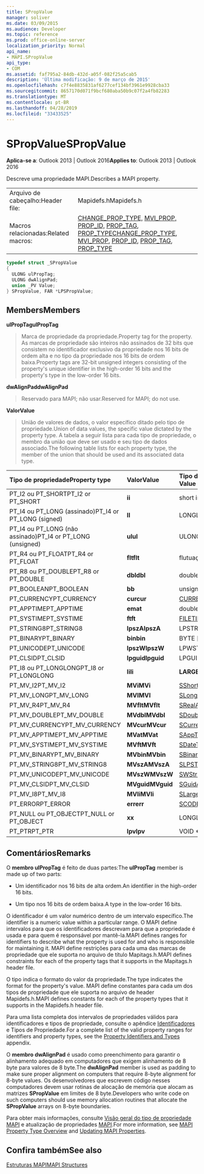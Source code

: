 ```yaml
---
title: SPropValue
manager: soliver
ms.date: 03/09/2015
ms.audience: Developer
ms.topic: reference
ms.prod: office-online-server
localization_priority: Normal
api_name:
- MAPI.SPropValue
api_type:
- COM
ms.assetid: faf795a2-84db-432d-a05f-082f25a5cab5
description: 'Última modificação: 9 de março de 2015'
ms.openlocfilehash: c7f4e8835831af6277cef134bf3961e9928cba33
ms.sourcegitcommit: 8657170d071f9bcf680aba50b9c07f2a4fb82283
ms.translationtype: MT
ms.contentlocale: pt-BR
ms.lasthandoff: 04/28/2019
ms.locfileid: "33433525"
---
```

# <a name="spropvalue"></a><span data-ttu-id="756ee-103">SPropValue</span><span class="sxs-lookup"><span data-stu-id="756ee-103">SPropValue</span></span>

  
  
<span data-ttu-id="756ee-104">**Aplica-se a**: Outlook 2013 | Outlook 2016</span><span class="sxs-lookup"><span data-stu-id="756ee-104">**Applies to**: Outlook 2013 | Outlook 2016</span></span> 
  
<span data-ttu-id="756ee-105">Descreve uma propriedade MAPI.</span><span class="sxs-lookup"><span data-stu-id="756ee-105">Describes a MAPI property.</span></span>
  
|||
|:-----|:-----|
|<span data-ttu-id="756ee-106">Arquivo de cabeçalho:</span><span class="sxs-lookup"><span data-stu-id="756ee-106">Header file:</span></span>  <br/> |<span data-ttu-id="756ee-107">Mapidefs.h</span><span class="sxs-lookup"><span data-stu-id="756ee-107">Mapidefs.h</span></span>  <br/> |
|<span data-ttu-id="756ee-108">Macros relacionadas:</span><span class="sxs-lookup"><span data-stu-id="756ee-108">Related macros:</span></span>  <br/> |<span data-ttu-id="756ee-109">[CHANGE_PROP_TYPE,](change_prop_type.md) [MVI_PROP,](mvi_prop.md) [PROP_ID,](prop_id.md) [PROP_TAG](prop_tag.md), [PROP_TYPE](prop_type.md)</span><span class="sxs-lookup"><span data-stu-id="756ee-109">[CHANGE_PROP_TYPE](change_prop_type.md), [MVI_PROP](mvi_prop.md), [PROP_ID](prop_id.md), [PROP_TAG](prop_tag.md), [PROP_TYPE](prop_type.md)</span></span> <br/> |
   
```cpp
typedef struct _SPropValue
{
  ULONG ulPropTag;
  ULONG dwAlignPad;
  union _PV Value;
} SPropValue, FAR *LPSPropValue;

```

## <a name="members"></a><span data-ttu-id="756ee-110">Members</span><span class="sxs-lookup"><span data-stu-id="756ee-110">Members</span></span>

 <span data-ttu-id="756ee-111">**ulPropTag**</span><span class="sxs-lookup"><span data-stu-id="756ee-111">**ulPropTag**</span></span>
  
> <span data-ttu-id="756ee-112">Marca de propriedade da propriedade.</span><span class="sxs-lookup"><span data-stu-id="756ee-112">Property tag for the property.</span></span> <span data-ttu-id="756ee-113">As marcas de propriedade são inteiros não assinados de 32 bits que consistem no identificador exclusivo da propriedade nos 16 bits de ordem alta e no tipo da propriedade nos 16 bits de ordem baixa.</span><span class="sxs-lookup"><span data-stu-id="756ee-113">Property tags are 32-bit unsigned integers consisting of the property's unique identifier in the high-order 16 bits and the property's type in the low-order 16 bits.</span></span>
    
 <span data-ttu-id="756ee-114">**dwAlignPad**</span><span class="sxs-lookup"><span data-stu-id="756ee-114">**dwAlignPad**</span></span>
  
> <span data-ttu-id="756ee-115">Reservado para MAPI; não usar.</span><span class="sxs-lookup"><span data-stu-id="756ee-115">Reserved for MAPI; do not use.</span></span> 
    
 <span data-ttu-id="756ee-116">**Valor**</span><span class="sxs-lookup"><span data-stu-id="756ee-116">**Value**</span></span>
  
> <span data-ttu-id="756ee-117">União de valores de dados, o valor específico ditado pelo tipo de propriedade.</span><span class="sxs-lookup"><span data-stu-id="756ee-117">Union of data values, the specific value dictated by the property type.</span></span> <span data-ttu-id="756ee-118">A tabela a seguir lista para cada tipo de propriedade, o membro da união que deve ser usado e seu tipo de dados associado.</span><span class="sxs-lookup"><span data-stu-id="756ee-118">The following table lists for each property type, the member of the union that should be used and its associated data type.</span></span>
    
|<span data-ttu-id="756ee-119">**Tipo de propriedade**</span><span class="sxs-lookup"><span data-stu-id="756ee-119">**Property type**</span></span>|<span data-ttu-id="756ee-120">**Valor**</span><span class="sxs-lookup"><span data-stu-id="756ee-120">**Value**</span></span>|<span data-ttu-id="756ee-121">**Tipo de dados de Valor**</span><span class="sxs-lookup"><span data-stu-id="756ee-121">**Data type of Value**</span></span>|
|:-----|:-----|:-----|
|<span data-ttu-id="756ee-122">PT_I2 ou PT_SHORT</span><span class="sxs-lookup"><span data-stu-id="756ee-122">PT_I2 or PT_SHORT</span></span>  <br/> |<span data-ttu-id="756ee-123">**i**</span><span class="sxs-lookup"><span data-stu-id="756ee-123">**i**</span></span> <br/> |<span data-ttu-id="756ee-124">short int</span><span class="sxs-lookup"><span data-stu-id="756ee-124">short int</span></span>  <br/> |
|<span data-ttu-id="756ee-125">PT_I4 ou PT_LONG (assinado)</span><span class="sxs-lookup"><span data-stu-id="756ee-125">PT_I4 or PT_LONG (signed)</span></span>  <br/> |<span data-ttu-id="756ee-126">**l**</span><span class="sxs-lookup"><span data-stu-id="756ee-126">**l**</span></span> <br/> |<span data-ttu-id="756ee-127">LONG</span><span class="sxs-lookup"><span data-stu-id="756ee-127">LONG</span></span>  <br/> |
|<span data-ttu-id="756ee-128">PT_I4 ou PT_LONG (não assinado)</span><span class="sxs-lookup"><span data-stu-id="756ee-128">PT_I4 or PT_LONG (unsigned)</span></span>  <br/> |<span data-ttu-id="756ee-129">**ul**</span><span class="sxs-lookup"><span data-stu-id="756ee-129">**ul**</span></span> <br/> |<span data-ttu-id="756ee-130">ULONG</span><span class="sxs-lookup"><span data-stu-id="756ee-130">ULONG</span></span>  <br/> |
|<span data-ttu-id="756ee-131">PT_R4 ou PT_FLOAT</span><span class="sxs-lookup"><span data-stu-id="756ee-131">PT_R4 or PT_FLOAT</span></span>  <br/> |<span data-ttu-id="756ee-132">**flt**</span><span class="sxs-lookup"><span data-stu-id="756ee-132">**flt**</span></span> <br/> |<span data-ttu-id="756ee-133">flutuação</span><span class="sxs-lookup"><span data-stu-id="756ee-133">float</span></span>  <br/> |
|<span data-ttu-id="756ee-134">PT_R8 ou PT_DOUBLE</span><span class="sxs-lookup"><span data-stu-id="756ee-134">PT_R8 or PT_DOUBLE</span></span>  <br/> |<span data-ttu-id="756ee-135">**dbl**</span><span class="sxs-lookup"><span data-stu-id="756ee-135">**dbl**</span></span> <br/> |<span data-ttu-id="756ee-136">double</span><span class="sxs-lookup"><span data-stu-id="756ee-136">double</span></span>  <br/> |
|<span data-ttu-id="756ee-137">PT_BOOLEAN</span><span class="sxs-lookup"><span data-stu-id="756ee-137">PT_BOOLEAN</span></span>  <br/> |<span data-ttu-id="756ee-138">**b**</span><span class="sxs-lookup"><span data-stu-id="756ee-138">**b**</span></span> <br/> |<span data-ttu-id="756ee-139">unsigned short int</span><span class="sxs-lookup"><span data-stu-id="756ee-139">unsigned short int</span></span>  <br/> |
|<span data-ttu-id="756ee-140">PT_CURRENCY</span><span class="sxs-lookup"><span data-stu-id="756ee-140">PT_CURRENCY</span></span>  <br/> |<span data-ttu-id="756ee-141">**cur**</span><span class="sxs-lookup"><span data-stu-id="756ee-141">**cur**</span></span> <br/> |[<span data-ttu-id="756ee-142">CURRENCY</span><span class="sxs-lookup"><span data-stu-id="756ee-142">CURRENCY</span></span>](currency.md) <br/> |
|<span data-ttu-id="756ee-143">PT_APPTIME</span><span class="sxs-lookup"><span data-stu-id="756ee-143">PT_APPTIME</span></span>  <br/> |<span data-ttu-id="756ee-144">**em**</span><span class="sxs-lookup"><span data-stu-id="756ee-144">**at**</span></span> <br/> |<span data-ttu-id="756ee-145">double</span><span class="sxs-lookup"><span data-stu-id="756ee-145">double</span></span>  <br/> |
|<span data-ttu-id="756ee-146">PT_SYSTIME</span><span class="sxs-lookup"><span data-stu-id="756ee-146">PT_SYSTIME</span></span>  <br/> |<span data-ttu-id="756ee-147">**ft**</span><span class="sxs-lookup"><span data-stu-id="756ee-147">**ft**</span></span> <br/> |[<span data-ttu-id="756ee-148">FILETIME</span><span class="sxs-lookup"><span data-stu-id="756ee-148">FILETIME</span></span>](filetime.md) <br/> |
|<span data-ttu-id="756ee-149">PT_STRING8</span><span class="sxs-lookup"><span data-stu-id="756ee-149">PT_STRING8</span></span>  <br/> |<span data-ttu-id="756ee-150">**lpszA**</span><span class="sxs-lookup"><span data-stu-id="756ee-150">**lpszA**</span></span> <br/> |<span data-ttu-id="756ee-151">LPSTR</span><span class="sxs-lookup"><span data-stu-id="756ee-151">LPSTR</span></span>  <br/> |
|<span data-ttu-id="756ee-152">PT_BINARY</span><span class="sxs-lookup"><span data-stu-id="756ee-152">PT_BINARY</span></span>  <br/> |<span data-ttu-id="756ee-153">**bin**</span><span class="sxs-lookup"><span data-stu-id="756ee-153">**bin**</span></span> <br/> |<span data-ttu-id="756ee-154">BYTE [matriz]</span><span class="sxs-lookup"><span data-stu-id="756ee-154">BYTE [array]</span></span>  <br/> |
|<span data-ttu-id="756ee-155">PT_UNICODE</span><span class="sxs-lookup"><span data-stu-id="756ee-155">PT_UNICODE</span></span>  <br/> |<span data-ttu-id="756ee-156">**lpszW**</span><span class="sxs-lookup"><span data-stu-id="756ee-156">**lpszW**</span></span> <br/> |<span data-ttu-id="756ee-157">LPWSTR</span><span class="sxs-lookup"><span data-stu-id="756ee-157">LPWSTR</span></span>  <br/> |
|<span data-ttu-id="756ee-158">PT_CLSID</span><span class="sxs-lookup"><span data-stu-id="756ee-158">PT_CLSID</span></span>  <br/> |<span data-ttu-id="756ee-159">**lpguid**</span><span class="sxs-lookup"><span data-stu-id="756ee-159">**lpguid**</span></span> <br/> |<span data-ttu-id="756ee-160">LPGUID</span><span class="sxs-lookup"><span data-stu-id="756ee-160">LPGUID</span></span>  <br/> |
|<span data-ttu-id="756ee-161">PT_I8 ou PT_LONGLONG</span><span class="sxs-lookup"><span data-stu-id="756ee-161">PT_I8 or PT_LONGLONG</span></span>  <br/> |<span data-ttu-id="756ee-162">**li**</span><span class="sxs-lookup"><span data-stu-id="756ee-162">**li**</span></span> <br/> |<span data-ttu-id="756ee-163">**LARGE_INTEGER**</span><span class="sxs-lookup"><span data-stu-id="756ee-163">**LARGE_INTEGER**</span></span> <br/> |
|<span data-ttu-id="756ee-164">PT_MV_I2</span><span class="sxs-lookup"><span data-stu-id="756ee-164">PT_MV_I2</span></span>  <br/> |<span data-ttu-id="756ee-165">**MVi**</span><span class="sxs-lookup"><span data-stu-id="756ee-165">**MVi**</span></span> <br/> |[<span data-ttu-id="756ee-166">SShortArray</span><span class="sxs-lookup"><span data-stu-id="756ee-166">SShortArray</span></span>](sshortarray.md) <br/> |
|<span data-ttu-id="756ee-167">PT_MV_LONG</span><span class="sxs-lookup"><span data-stu-id="756ee-167">PT_MV_LONG</span></span>  <br/> |<span data-ttu-id="756ee-168">**MVI**</span><span class="sxs-lookup"><span data-stu-id="756ee-168">**MVI**</span></span> <br/> |[<span data-ttu-id="756ee-169">SLongArray</span><span class="sxs-lookup"><span data-stu-id="756ee-169">SLongArray</span></span>](slongarray.md) <br/> |
|<span data-ttu-id="756ee-170">PT_MV_R4</span><span class="sxs-lookup"><span data-stu-id="756ee-170">PT_MV_R4</span></span>  <br/> |<span data-ttu-id="756ee-171">**MVflt**</span><span class="sxs-lookup"><span data-stu-id="756ee-171">**MVflt**</span></span> <br/> |[<span data-ttu-id="756ee-172">SRealArray</span><span class="sxs-lookup"><span data-stu-id="756ee-172">SRealArray</span></span>](srealarray.md) <br/> |
|<span data-ttu-id="756ee-173">PT_MV_DOUBLE</span><span class="sxs-lookup"><span data-stu-id="756ee-173">PT_MV_DOUBLE</span></span>  <br/> |<span data-ttu-id="756ee-174">**MVdbl**</span><span class="sxs-lookup"><span data-stu-id="756ee-174">**MVdbl**</span></span> <br/> |[<span data-ttu-id="756ee-175">SDoubleArray</span><span class="sxs-lookup"><span data-stu-id="756ee-175">SDoubleArray</span></span>](sdoublearray.md) <br/> |
|<span data-ttu-id="756ee-176">PT_MV_CURRENCY</span><span class="sxs-lookup"><span data-stu-id="756ee-176">PT_MV_CURRENCY</span></span>  <br/> |<span data-ttu-id="756ee-177">**MVcur**</span><span class="sxs-lookup"><span data-stu-id="756ee-177">**MVcur**</span></span> <br/> |[<span data-ttu-id="756ee-178">SCurrencyArray</span><span class="sxs-lookup"><span data-stu-id="756ee-178">SCurrencyArray</span></span>](scurrencyarray.md) <br/> |
|<span data-ttu-id="756ee-179">PT_MV_APPTIME</span><span class="sxs-lookup"><span data-stu-id="756ee-179">PT_MV_APPTIME</span></span>  <br/> |<span data-ttu-id="756ee-180">**MVat**</span><span class="sxs-lookup"><span data-stu-id="756ee-180">**MVat**</span></span> <br/> |[<span data-ttu-id="756ee-181">SAppTimeArray</span><span class="sxs-lookup"><span data-stu-id="756ee-181">SAppTimeArray</span></span>](sapptimearray.md) <br/> |
|<span data-ttu-id="756ee-182">PT_MV_SYSTIME</span><span class="sxs-lookup"><span data-stu-id="756ee-182">PT_MV_SYSTIME</span></span>  <br/> |<span data-ttu-id="756ee-183">**MVft**</span><span class="sxs-lookup"><span data-stu-id="756ee-183">**MVft**</span></span> <br/> |[<span data-ttu-id="756ee-184">SDateTimeArray</span><span class="sxs-lookup"><span data-stu-id="756ee-184">SDateTimeArray</span></span>](sdatetimearray.md) <br/> |
|<span data-ttu-id="756ee-185">PT_MV_BINARY</span><span class="sxs-lookup"><span data-stu-id="756ee-185">PT_MV_BINARY</span></span>  <br/> |<span data-ttu-id="756ee-186">**MVbin**</span><span class="sxs-lookup"><span data-stu-id="756ee-186">**MVbin**</span></span> <br/> |[<span data-ttu-id="756ee-187">SBinaryArray</span><span class="sxs-lookup"><span data-stu-id="756ee-187">SBinaryArray</span></span>](sbinaryarray.md) <br/> |
|<span data-ttu-id="756ee-188">PT_MV_STRING8</span><span class="sxs-lookup"><span data-stu-id="756ee-188">PT_MV_STRING8</span></span>  <br/> |<span data-ttu-id="756ee-189">**MVszA**</span><span class="sxs-lookup"><span data-stu-id="756ee-189">**MVszA**</span></span> <br/> |[<span data-ttu-id="756ee-190">SLPSTRArray</span><span class="sxs-lookup"><span data-stu-id="756ee-190">SLPSTRArray</span></span>](slpstrarray.md) <br/> |
|<span data-ttu-id="756ee-191">PT_MV_UNICODE</span><span class="sxs-lookup"><span data-stu-id="756ee-191">PT_MV_UNICODE</span></span>  <br/> |<span data-ttu-id="756ee-192">**MVszW**</span><span class="sxs-lookup"><span data-stu-id="756ee-192">**MVszW**</span></span> <br/> |[<span data-ttu-id="756ee-193">SWStringArray</span><span class="sxs-lookup"><span data-stu-id="756ee-193">SWStringArray</span></span>](swstringarray.md) <br/> |
|<span data-ttu-id="756ee-194">PT_MV_CLSID</span><span class="sxs-lookup"><span data-stu-id="756ee-194">PT_MV_CLSID</span></span>  <br/> |<span data-ttu-id="756ee-195">**MVguid**</span><span class="sxs-lookup"><span data-stu-id="756ee-195">**MVguid**</span></span> <br/> |[<span data-ttu-id="756ee-196">SGuidArray</span><span class="sxs-lookup"><span data-stu-id="756ee-196">SGuidArray</span></span>](sguidarray.md) <br/> |
|<span data-ttu-id="756ee-197">PT_MV_I8</span><span class="sxs-lookup"><span data-stu-id="756ee-197">PT_MV_I8</span></span>  <br/> |<span data-ttu-id="756ee-198">**MVli**</span><span class="sxs-lookup"><span data-stu-id="756ee-198">**MVli**</span></span> <br/> |[<span data-ttu-id="756ee-199">SLargeIntegerArray</span><span class="sxs-lookup"><span data-stu-id="756ee-199">SLargeIntegerArray</span></span>](slargeintegerarray.md) <br/> |
|<span data-ttu-id="756ee-200">PT_ERROR</span><span class="sxs-lookup"><span data-stu-id="756ee-200">PT_ERROR</span></span>  <br/> |<span data-ttu-id="756ee-201">**err**</span><span class="sxs-lookup"><span data-stu-id="756ee-201">**err**</span></span> <br/> |[<span data-ttu-id="756ee-202">SCODE</span><span class="sxs-lookup"><span data-stu-id="756ee-202">SCODE</span></span>](scode.md) <br/> |
|<span data-ttu-id="756ee-203">PT_NULL ou PT_OBJECT</span><span class="sxs-lookup"><span data-stu-id="756ee-203">PT_NULL or PT_OBJECT</span></span>  <br/> |<span data-ttu-id="756ee-204">**x**</span><span class="sxs-lookup"><span data-stu-id="756ee-204">**x**</span></span> <br/> |<span data-ttu-id="756ee-205">LONG</span><span class="sxs-lookup"><span data-stu-id="756ee-205">LONG</span></span>  <br/> |
|<span data-ttu-id="756ee-206">PT_PTR</span><span class="sxs-lookup"><span data-stu-id="756ee-206">PT_PTR</span></span>  <br/> |<span data-ttu-id="756ee-207">**lpv**</span><span class="sxs-lookup"><span data-stu-id="756ee-207">**lpv**</span></span> <br/> |<span data-ttu-id="756ee-208">VOID \*</span><span class="sxs-lookup"><span data-stu-id="756ee-208">VOID \*</span></span>  <br/> |
   
## <a name="remarks"></a><span data-ttu-id="756ee-209">Comentários</span><span class="sxs-lookup"><span data-stu-id="756ee-209">Remarks</span></span>

<span data-ttu-id="756ee-210">O **membro ulPropTag** é feito de duas partes:</span><span class="sxs-lookup"><span data-stu-id="756ee-210">The **ulPropTag** member is made up of two parts:</span></span> 
  
- <span data-ttu-id="756ee-211">Um identificador nos 16 bits de alta ordem.</span><span class="sxs-lookup"><span data-stu-id="756ee-211">An identifier in the high-order 16 bits.</span></span>
    
- <span data-ttu-id="756ee-212">Um tipo nos 16 bits de ordem baixa.</span><span class="sxs-lookup"><span data-stu-id="756ee-212">A type in the low-order 16 bits.</span></span>
    
<span data-ttu-id="756ee-213">O identificador é um valor numérico dentro de um intervalo específico.</span><span class="sxs-lookup"><span data-stu-id="756ee-213">The identifier is a numeric value within a particular range.</span></span> <span data-ttu-id="756ee-214">O MAPI define intervalos para que os identificadores descrevam para que a propriedade é usada e para quem é responsável por mantê-la.</span><span class="sxs-lookup"><span data-stu-id="756ee-214">MAPI defines ranges for identifiers to describe what the property is used for and who is responsible for maintaining it.</span></span> <span data-ttu-id="756ee-215">MAPI define restrições para cada uma das marcas de propriedade que ele suporta no arquivo de título Mapitags.h.</span><span class="sxs-lookup"><span data-stu-id="756ee-215">MAPI defines constraints for each of the property tags that it supports in the Mapitags.h header file.</span></span>
  
<span data-ttu-id="756ee-216">O tipo indica o formato do valor da propriedade.</span><span class="sxs-lookup"><span data-stu-id="756ee-216">The type indicates the format for the property's value.</span></span> <span data-ttu-id="756ee-217">MAPI define constantes para cada um dos tipos de propriedade que ele suporta no arquivo de header Mapidefs.h.</span><span class="sxs-lookup"><span data-stu-id="756ee-217">MAPI defines constants for each of the property types that it supports in the Mapidefs.h header file.</span></span> 
  
<span data-ttu-id="756ee-218">Para uma lista completa dos intervalos de propriedades válidos para identificadores e tipos de propriedade, consulte o apêndice [Identificadores](property-identifiers-and-types.md) e Tipos de Propriedade.</span><span class="sxs-lookup"><span data-stu-id="756ee-218">For a complete list of the valid property ranges for identifiers and property types, see the [Property Identifiers and Types](property-identifiers-and-types.md) appendix.</span></span> 
  
<span data-ttu-id="756ee-219">O **membro dwAlignPad** é usado como preenchimento para garantir o alinhamento adequado em computadores que exigem alinhamento de 8 byte para valores de 8 byte.</span><span class="sxs-lookup"><span data-stu-id="756ee-219">The **dwAlignPad** member is used as padding to make sure proper alignment on computers that require 8-byte alignment for 8-byte values.</span></span> <span data-ttu-id="756ee-220">Os desenvolvedores que escrevem código nesses computadores devem usar rotinas de alocação de memória que alocam as matrizes **SPropValue** em limites de 8 byte.</span><span class="sxs-lookup"><span data-stu-id="756ee-220">Developers who write code on such computers should use memory allocation routines that allocate the **SPropValue** arrays on 8-byte boundaries.</span></span> 
  
<span data-ttu-id="756ee-221">Para obter mais informações, consulte [Visão geral do tipo de propriedade MAPI](mapi-property-type-overview.md) e atualização de propriedades [MAPI](updating-mapi-properties.md).</span><span class="sxs-lookup"><span data-stu-id="756ee-221">For more information, see [MAPI Property Type Overview](mapi-property-type-overview.md) and [Updating MAPI Properties](updating-mapi-properties.md).</span></span> 
  
## <a name="see-also"></a><span data-ttu-id="756ee-222">Confira também</span><span class="sxs-lookup"><span data-stu-id="756ee-222">See also</span></span>



[<span data-ttu-id="756ee-223">Estruturas MAPI</span><span class="sxs-lookup"><span data-stu-id="756ee-223">MAPI Structures</span></span>](mapi-structures.md)

